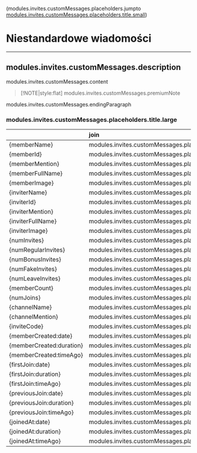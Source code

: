 (modules.invites.customMessages.placeholders.jumpto [modules.invites.customMessages.placeholders.title.small](#placeholders))

# Niestandardowe wiadomości

---

## modules.invites.customMessages.description

modules.invites.customMessages.content

> [!NOTE|style:flat]
> modules.invites.customMessages.premiumNote

modules.invites.customMessages.endingParagraph

### modules.invites.customMessages.placeholders.title.large

|                          | join                                            | leave                                           | modules.invites.customMessages.placeholders.example | modules.invites.customMessages.placeholders.description                        |
| :----------------------- | :---------------------------------------------- | :---------------------------------------------- | :-------------------------------------------------- | :----------------------------------------------------------------------------- |
| {memberName}             | modules.invites.customMessages.placeholders.yes | modules.invites.customMessages.placeholders.yes | Andy                                                | modules.invites.customMessages.placeholders.descriptions.memberName            |
| {memberId}               | modules.invites.customMessages.placeholders.yes | modules.invites.customMessages.placeholders.yes | 436844634                                           | modules.invites.customMessages.placeholders.descriptions.memberId              |
| {memberMention}          | modules.invites.customMessages.placeholders.yes | modules.invites.customMessages.placeholders.no  | @Andy                                               | modules.invites.customMessages.placeholders.descriptions.memberMention         |
| {memberFullName}         | modules.invites.customMessages.placeholders.yes | modules.invites.customMessages.placeholders.yes | Andy\#1801                                          | modules.invites.customMessages.placeholders.descriptions.memberFullName        |
| {memberImage}            | modules.invites.customMessages.placeholders.yes | modules.invites.customMessages.placeholders.yes | \[URL\]                                             | modules.invites.customMessages.placeholders.descriptions.memberImage           |
| {inviterName}            | modules.invites.customMessages.placeholders.yes | modules.invites.customMessages.placeholders.yes | Andy                                                | modules.invites.customMessages.placeholders.descriptions.inviterName           |
| {inviterId}              | modules.invites.customMessages.placeholders.yes | modules.invites.customMessages.placeholders.yes | 241929953                                           | modules.invites.customMessages.placeholders.descriptions.inviterId             |
| {inviterMention}         | modules.invites.customMessages.placeholders.yes | modules.invites.customMessages.placeholders.yes | @Andy                                               | modules.invites.customMessages.placeholders.descriptions.inviterMention        |
| {inviterFullName}        | modules.invites.customMessages.placeholders.yes | modules.invites.customMessages.placeholders.yes | Andy\#1801                                          | modules.invites.customMessages.placeholders.descriptions.inviterFullName       |
| {inviterImage}           | modules.invites.customMessages.placeholders.yes | modules.invites.customMessages.placeholders.yes | \[URL\]                                             | modules.invites.customMessages.placeholders.descriptions.inviterImage          |
| {numInvites}             | modules.invites.customMessages.placeholders.yes | modules.invites.customMessages.placeholders.yes | 12                                                  | modules.invites.customMessages.placeholders.descriptions.numInvites            |
| {numRegularInvites}      | modules.invites.customMessages.placeholders.yes | modules.invites.customMessages.placeholders.yes | 7                                                   | modules.invites.customMessages.placeholders.descriptions.numRegularInvites     |
| {numBonusInvites}        | modules.invites.customMessages.placeholders.yes | modules.invites.customMessages.placeholders.yes | 5                                                   | modules.invites.customMessages.placeholders.descriptions.numBonusInvites       |
| {numFakeInvites}         | modules.invites.customMessages.placeholders.yes | modules.invites.customMessages.placeholders.yes | 3                                                   | modules.invites.customMessages.placeholders.descriptions.numFakeInvites        |
| {numLeaveInvites}        | modules.invites.customMessages.placeholders.yes | modules.invites.customMessages.placeholders.yes | 6                                                   | modules.invites.customMessages.placeholders.descriptions.numLeaveInvites       |
| {memberCount}            | modules.invites.customMessages.placeholders.yes | modules.invites.customMessages.placeholders.yes | 42                                                  | modules.invites.customMessages.placeholders.descriptions.memberCount           |
| {numJoins}               | modules.invites.customMessages.placeholders.yes | modules.invites.customMessages.placeholders.yes | 3                                                   | modules.invites.customMessages.placeholders.descriptions.numJoins              |
| {channelName}            | modules.invites.customMessages.placeholders.yes | modules.invites.customMessages.placeholders.yes | general                                             | modules.invites.customMessages.placeholders.descriptions.channelName           |
| {channelMention}         | modules.invites.customMessages.placeholders.yes | modules.invites.customMessages.placeholders.yes | \#general                                           | modules.invites.customMessages.placeholders.descriptions.channelMention        |
| {inviteCode}             | modules.invites.customMessages.placeholders.yes | modules.invites.customMessages.placeholders.yes | fgSr30s                                             | modules.invites.customMessages.placeholders.descriptions.inviteCode            |
| {memberCreated:date}     | modules.invites.customMessages.placeholders.yes | modules.invites.customMessages.placeholders.yes | 25.09.2016                                          | modules.invites.customMessages.placeholders.descriptions.memberCreatedDate     |
| {memberCreated:duration} | modules.invites.customMessages.placeholders.yes | modules.invites.customMessages.placeholders.yes | 5 weeks                                             | modules.invites.customMessages.placeholders.descriptions.memberCreatedDuration |
| {memberCreated:timeAgo}  | modules.invites.customMessages.placeholders.yes | modules.invites.customMessages.placeholders.yes | 2 day ago                                           | modules.invites.customMessages.placeholders.descriptions.memberCreatedTimeAgo  |
| {firstJoin:date}         | modules.invites.customMessages.placeholders.yes | modules.invites.customMessages.placeholders.yes | 11.12.2017                                          | modules.invites.customMessages.placeholders.descriptions.firstJoinDate         |
| {firstJoin:duration}     | modules.invites.customMessages.placeholders.yes | modules.invites.customMessages.placeholders.yes | 4 days                                              | modules.invites.customMessages.placeholders.descriptions.firstJoinDuration     |
| {firstJoin:timeAgo}      | modules.invites.customMessages.placeholders.yes | modules.invites.customMessages.placeholders.yes | 1 week ago                                          | modules.invites.customMessages.placeholders.descriptions.firstJoinTimeAgo      |
| {previousJoin:date}      | modules.invites.customMessages.placeholders.yes | modules.invites.customMessages.placeholders.no  | 02.04.2018                                          | modules.invites.customMessages.placeholders.descriptions.previousJoinDate      |
| {previousJoin:duration}  | modules.invites.customMessages.placeholders.yes | modules.invites.customMessages.placeholders.no  | 2 months                                            | modules.invites.customMessages.placeholders.descriptions.previousJoinDuration  |
| {previousJoin:timeAgo}   | modules.invites.customMessages.placeholders.yes | modules.invites.customMessages.placeholders.no  | 1 second ago                                        | modules.invites.customMessages.placeholders.descriptions.previousJoinTimeAgo   |
| {joinedAt:date}          | modules.invites.customMessages.placeholders.no  | modules.invites.customMessages.placeholders.yes | 17.05.2018                                          | modules.invites.customMessages.placeholders.descriptions.joinedAtDate          |
| {joinedAt:duration}      | modules.invites.customMessages.placeholders.no  | modules.invites.customMessages.placeholders.yes | 3 minutes                                           | modules.invites.customMessages.placeholders.descriptions.joinedAtDuration      |
| {joinedAt:timeAgo}       | modules.invites.customMessages.placeholders.no  | modules.invites.customMessages.placeholders.yes | 2 minutes ago                                       | modules.invites.customMessages.placeholders.descriptions.joinedAtTimeAgo       |

